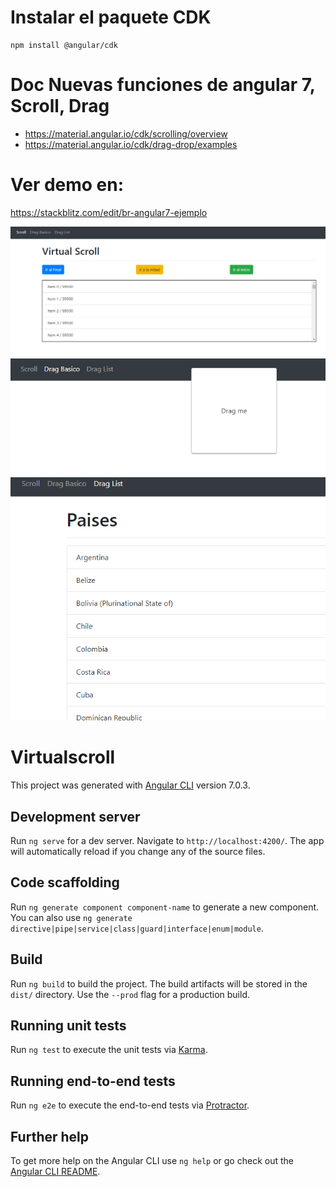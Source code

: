 # Instalar el paquete CDK

```
npm install @angular/cdk
```
# Doc Nuevas funciones de angular 7, Scroll, Drag

* https://material.angular.io/cdk/scrolling/overview
* https://material.angular.io/cdk/drag-drop/examples

# Ver demo en:
https://stackblitz.com/edit/br-angular7-ejemplo

![alt text](https://raw.githubusercontent.com/Brayan-Restrepo/Angular-7/master/src/assets/capturas/Captura.PNG)
![alt text](https://raw.githubusercontent.com/Brayan-Restrepo/Angular-7/master/src/assets/capturas/Captura2.PNG)
![alt text](https://raw.githubusercontent.com/Brayan-Restrepo/Angular-7/master/src/assets/capturas/Captura3.PNG)

# Virtualscroll

This project was generated with [Angular CLI](https://github.com/angular/angular-cli) version 7.0.3.

## Development server

Run `ng serve` for a dev server. Navigate to `http://localhost:4200/`. The app will automatically reload if you change any of the source files.

## Code scaffolding

Run `ng generate component component-name` to generate a new component. You can also use `ng generate directive|pipe|service|class|guard|interface|enum|module`.

## Build

Run `ng build` to build the project. The build artifacts will be stored in the `dist/` directory. Use the `--prod` flag for a production build.

## Running unit tests

Run `ng test` to execute the unit tests via [Karma](https://karma-runner.github.io).

## Running end-to-end tests

Run `ng e2e` to execute the end-to-end tests via [Protractor](http://www.protractortest.org/).

## Further help

To get more help on the Angular CLI use `ng help` or go check out the [Angular CLI README](https://github.com/angular/angular-cli/blob/master/README.md).
